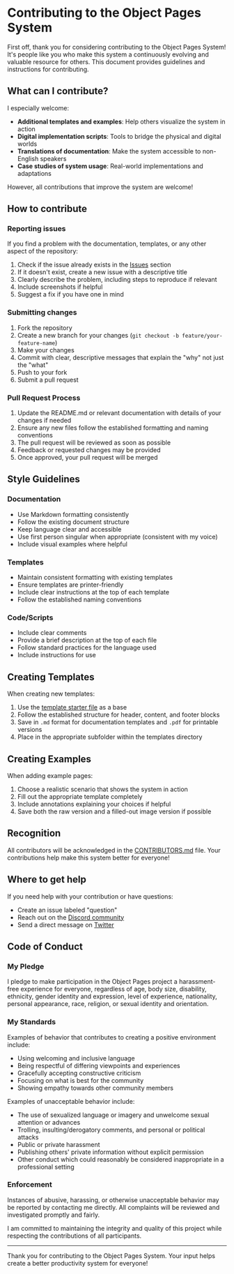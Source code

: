 # Contributing to the Object Pages System

First off, thank you for considering contributing to the Object Pages System! It's people like you who make this system a continuously evolving and valuable resource for others. This document provides guidelines and instructions for contributing.

## What can I contribute?

I especially welcome:

- **Additional templates and examples**: Help others visualize the system in action
- **Digital implementation scripts**: Tools to bridge the physical and digital worlds
- **Translations of documentation**: Make the system accessible to non-English speakers
- **Case studies of system usage**: Real-world implementations and adaptations

However, all contributions that improve the system are welcome!

## How to contribute

### Reporting issues

If you find a problem with the documentation, templates, or any other aspect of the repository:

1. Check if the issue already exists in the [Issues](https://github.com/yourusername/object-pages/issues) section
2. If it doesn't exist, create a new issue with a descriptive title
3. Clearly describe the problem, including steps to reproduce if relevant
4. Include screenshots if helpful
5. Suggest a fix if you have one in mind

### Submitting changes

1. Fork the repository
2. Create a new branch for your changes (`git checkout -b feature/your-feature-name`)
3. Make your changes
4. Commit with clear, descriptive messages that explain the "why" not just the "what"
5. Push to your fork
6. Submit a pull request

### Pull Request Process

1. Update the README.md or relevant documentation with details of your changes if needed
2. Ensure any new files follow the established formatting and naming conventions
3. The pull request will be reviewed as soon as possible
4. Feedback or requested changes may be provided
5. Once approved, your pull request will be merged

## Style Guidelines

### Documentation

- Use Markdown formatting consistently
- Follow the existing document structure
- Keep language clear and accessible
- Use first person singular when appropriate (consistent with my voice)
- Include visual examples where helpful

### Templates

- Maintain consistent formatting with existing templates
- Ensure templates are printer-friendly
- Include clear instructions at the top of each template
- Follow the established naming conventions

### Code/Scripts

- Include clear comments
- Provide a brief description at the top of each file
- Follow standard practices for the language used
- Include instructions for use

## Creating Templates

When creating new templates:

1. Use the [template starter file](templates/template-starter.md) as a base
2. Follow the established structure for header, content, and footer blocks
3. Save in `.md` format for documentation templates and `.pdf` for printable versions
4. Place in the appropriate subfolder within the templates directory

## Creating Examples

When adding example pages:

1. Choose a realistic scenario that shows the system in action
2. Fill out the appropriate template completely
3. Include annotations explaining your choices if helpful
4. Save both the raw version and a filled-out image version if possible

## Recognition

All contributors will be acknowledged in the [CONTRIBUTORS.md](CONTRIBUTORS.md) file. Your contributions help make this system better for everyone!

## Where to get help

If you need help with your contribution or have questions:

- Create an issue labeled "question"
- Reach out on the [Discord community](https://discord.gg/objectpages)
- Send a direct message on [Twitter](https://twitter.com/objectpages)

## Code of Conduct

### My Pledge

I pledge to make participation in the Object Pages project a harassment-free experience for everyone, regardless of age, body size, disability, ethnicity, gender identity and expression, level of experience, nationality, personal appearance, race, religion, or sexual identity and orientation.

### My Standards

Examples of behavior that contributes to creating a positive environment include:

- Using welcoming and inclusive language
- Being respectful of differing viewpoints and experiences
- Gracefully accepting constructive criticism
- Focusing on what is best for the community
- Showing empathy towards other community members

Examples of unacceptable behavior include:

- The use of sexualized language or imagery and unwelcome sexual attention or advances
- Trolling, insulting/derogatory comments, and personal or political attacks
- Public or private harassment
- Publishing others' private information without explicit permission
- Other conduct which could reasonably be considered inappropriate in a professional setting

### Enforcement

Instances of abusive, harassing, or otherwise unacceptable behavior may be reported by contacting me directly. All complaints will be reviewed and investigated promptly and fairly.

I am committed to maintaining the integrity and quality of this project while respecting the contributions of all participants.

---

Thank you for contributing to the Object Pages System. Your input helps create a better productivity system for everyone!

